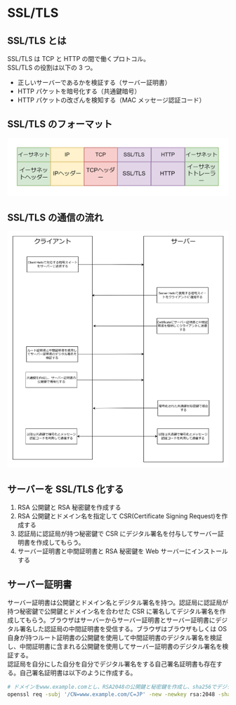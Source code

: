 # SSL/TLS

## SSL/TLS とは

SSL/TLS は TCP と HTTP の間で働くプロトコル。  
SSL/TLS の役割は以下の 3 つ。

- 正しいサーバーであるかを検証する（サーバー証明書）
- HTTP パケットを暗号化する（共通鍵暗号）
- HTTP パケットの改ざんを検知する（MAC メッセージ認証コード）

## SSL/TLS のフォーマット

![SSL/TLSパケット](../image/ネットワーク技術入門-SSL・TLSパケット.png)

## SSL/TLS の通信の流れ

![SSL流れ](../image/ネットワーク技術入門-SSL流れ.png)

## サーバーを SSL/TLS 化する

1. RSA 公開鍵と RSA 秘密鍵を作成する
2. RSA 公開鍵とドメイン名を指定して CSR(Certificate Signing Request)を作成する
3. 認証局に認証局が持つ秘密鍵で CSR にデジタル署名を付与してサーバー証明書を作成してもらう。
4. サーバー証明書と中間証明書と RSA 秘密鍵を Web サーバーにインストールする

## サーバー証明書

サーバー証明書は公開鍵とドメイン名とデジタル署名を持つ。認証局に認証局が持つ秘密鍵で公開鍵とドメイン名を合わせた CSR に署名してデジタル署名を作成してもらう。ブラウザはサーバーからサーバー証明書とサーバー証明書にデジタル署名した認証局の中間証明書を受信する。ブラウザはブラウザもしくは OS 自身が持つルート証明書の公開鍵を使用して中間証明書のデジタル署名を検証し、中間証明書に含まれる公開鍵を使用してサーバー証明書のデジタル署名を検証する。  
認証局を自分にした自分を自分でデジタル署名をする自己署名証明書も存在する。自己署名証明書は以下のように作成する。

```bash
# ドメインをwww.example.comとし、RSA2048の公開鍵と秘密鍵を作成し、sha256でデジタル署名し、有効期限を36500日にし、サーバー証明書のタイプをx509にし、秘密鍵のファイル名をkeyoutで指定し、サーバー証明書のファイル名をoutで指定する
openssl req -subj '/CN=www.example.com/C=JP' -new -newkey rsa:2048 -sha256 -days 36500 -nodes -x509 -keyout /etc/ssl/private/server.key -out /etc/ssl/private/server.crt
```
